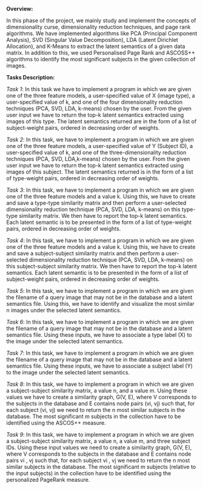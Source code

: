 **Overview:**

In this phase of the project, we mainly study and implement the concepts of dimensionality curse, dimensionality reduction techniques, and page rank algorithms. We have implemented algorithms like PCA (Principal Component Analysis), SVD (Singular Value Decomposition), LDA (Latent Dirichlet Allocation), and K-Means to extract the latent semantics of a given data matrix. In addition to this, we used Personalised Page Rank and ASCOSS++ algorithms to identify the most significant subjects in the given collection of images.


**Tasks Description:**

_Task 1_:
In this task we have to implement a program in which we are given one of the three feature models, a user-specified value of X (image type), a user-specified value of k, and one of the four dimensionality reduction techniques (PCA, SVD, LDA, k-means) chosen by the user. From the given user input we have to return the top-k latent semantics extracted using images of this type. The latent semantics returned are in the form of a list of subject-weight pairs, ordered in decreasing order of weights.

_Task 2_:
In this task, we have to implement a program in which we are given one of the three feature models, a user-specified value of Y (Subject ID), a user-specified value of k, and one of the three-dimensionality reduction techniques (PCA, SVD, LDA,k-means) chosen by the user. From the given user input we have to return the top-k latent semantics extracted using images of this subject. The latent semantics returned is in the form of a list of type-weight pairs, ordered in decreasing order of weights.

_Task 3_:
In this task, we have to implement a program in which we are given one of the three feature models and a value k. Using this, we have to create and save a type-type similarity matrix and then perform a user-selected dimensionality reduction technique (PCA, SVD, LDA, k-means) on this type-type similarity matrix. We then have to report the top-k latent semantics. Each latent semantic is to be presented in the form of a list of type-weight pairs, ordered in decreasing order of weights.

_Task 4_:
In this task, we have to implement a program in which we are given one of the three feature models and a value k. Using this, we have to create and save a subject-subject similarity matrix and then perform a user-selected dimensionality reduction technique (PCA, SVD, LDA, k-means) on this subject-subject similarity matrix. We then have to report the top-k latent semantics. Each latent semantic is to be presented in the form of a list of subject-weight pairs, ordered in decreasing order of weights.

_Task 5_:
In this task, we have to implement a program in which we are given the filename of a query image that may not be in the database and a latent semantics file. Using this, we have to identify and visualize the most similar n images under the selected latent semantics.

_Task 6_:
In this task, we have to implement a program in which we are given the filename of a query image that may not be in the database and a latent semantics file. Using these inputs, we have to associate a type label (X) to the image under the selected latent semantics.

_Task 7_:
In this task, we have to implement a program in which we are given the filename of a query image that may not be in the database and a latent semantics file. Using these inputs, we have to associate a subject label (Y) to the image under the selected latent semantics.

_Task 8_:
In this task, we have to implement a program in which we are given a subject-subject similarity matrix, a value n, and a value m. Using these values we have to create a similarity graph, G(V, E), where V corresponds to the subjects in the database and E contains node pairs (vi, vj) such that, for each subject (vi, vj) we need to return the n most similar subjects in the database. The most significant m subjects in the collection have to be identified using the ASCOS++ measure.

_Task 9_:
In this task, we have to implement a program in which we are given a subject-subject similarity matrix, a value n, a value m, and three subject IDs. Using these input values we need to create a similarity graph, G(V, E), where V corresponds to the subjects in the database and E contains node pairs vi , vj such that, for each subject vi , vj we need to return the n most similar subjects in the database. The most significant m subjects (relative to the input subjects) in the collection have to be identified using the personalized PageRank measure.
